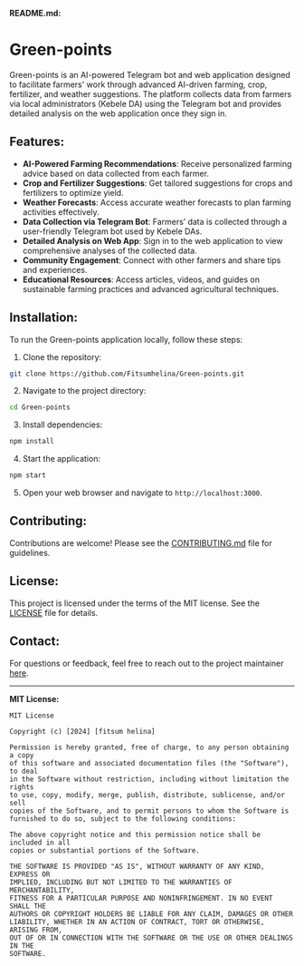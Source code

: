 **README.md:**

# Green-points

Green-points is an AI-powered Telegram bot and web application designed to facilitate farmers' work through advanced AI-driven farming, crop, fertilizer, and weather suggestions. The platform collects data from farmers via local administrators (Kebele DA) using the Telegram bot and provides detailed analysis on the web application once they sign in.

## Features:

- **AI-Powered Farming Recommendations**: Receive personalized farming advice based on data collected from each farmer.
- **Crop and Fertilizer Suggestions**: Get tailored suggestions for crops and fertilizers to optimize yield.
- **Weather Forecasts**: Access accurate weather forecasts to plan farming activities effectively.
- **Data Collection via Telegram Bot**: Farmers’ data is collected through a user-friendly Telegram bot used by Kebele DAs.
- **Detailed Analysis on Web App**: Sign in to the web application to view comprehensive analyses of the collected data.
- **Community Engagement**: Connect with other farmers and share tips and experiences.
- **Educational Resources**: Access articles, videos, and guides on sustainable farming practices and advanced agricultural techniques.

## Installation:

To run the Green-points application locally, follow these steps:

1. Clone the repository:

```bash
git clone https://github.com/Fitsumhelina/Green-points.git
```

2. Navigate to the project directory:

```bash
cd Green-points
```

3. Install dependencies:

```bash
npm install
```

4. Start the application:

```bash
npm start
```

5. Open your web browser and navigate to `http://localhost:3000`.

## Contributing:

Contributions are welcome! Please see the [CONTRIBUTING.md](CONTRIBUTING.md) file for guidelines.

## License:

This project is licensed under the terms of the MIT license. See the [LICENSE](LICENSE) file for details.

## Contact:

For questions or feedback, feel free to reach out to the project maintainer [here](mailto:example@example.com).

---

**MIT License:**

```
MIT License

Copyright (c) [2024] [fitsum helina]

Permission is hereby granted, free of charge, to any person obtaining a copy
of this software and associated documentation files (the "Software"), to deal
in the Software without restriction, including without limitation the rights
to use, copy, modify, merge, publish, distribute, sublicense, and/or sell
copies of the Software, and to permit persons to whom the Software is
furnished to do so, subject to the following conditions:

The above copyright notice and this permission notice shall be included in all
copies or substantial portions of the Software.

THE SOFTWARE IS PROVIDED "AS IS", WITHOUT WARRANTY OF ANY KIND, EXPRESS OR
IMPLIED, INCLUDING BUT NOT LIMITED TO THE WARRANTIES OF MERCHANTABILITY,
FITNESS FOR A PARTICULAR PURPOSE AND NONINFRINGEMENT. IN NO EVENT SHALL THE
AUTHORS OR COPYRIGHT HOLDERS BE LIABLE FOR ANY CLAIM, DAMAGES OR OTHER
LIABILITY, WHETHER IN AN ACTION OF CONTRACT, TORT OR OTHERWISE, ARISING FROM,
OUT OF OR IN CONNECTION WITH THE SOFTWARE OR THE USE OR OTHER DEALINGS IN THE
SOFTWARE.
```